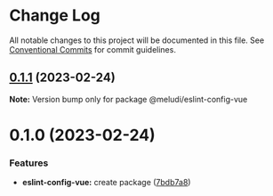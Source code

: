 # Change Log

All notable changes to this project will be documented in this file.
See [Conventional Commits](https://conventionalcommits.org) for commit guidelines.

## [0.1.1](https://github.com/meludi/eslint-config/compare/@meludi/eslint-config-vue@0.1.0...@meludi/eslint-config-vue@0.1.1) (2023-02-24)

**Note:** Version bump only for package @meludi/eslint-config-vue

# 0.1.0 (2023-02-24)

### Features

- **eslint-config-vue:** create package ([7bdb7a8](https://github.com/meludi/eslint-config/commit/7bdb7a8f00bdc7614ab21d170adb46e05d77b8dd))
